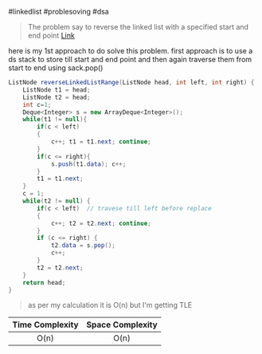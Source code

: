 #linkedlist #problesoving #dsa

>The problem say to reverse the linked list with a specified start and end point [Link](https://leetcode.com/problems/reverse-linked-list-ii/)

here is my 1st approach to do solve this problem.
first approach is to use a ds stack to store till start and end point and then again traverse them from start to end using sack.pop() 
```csharp
ListNode reverseLinkedListRange(ListNode head, int left, int right) {  
    ListNode t1 = head;  
    ListNode t2 = head;  
    int c=1;  
    Deque<Integer> s = new ArrayDeque<Integer>();  
    while(t1 != null){  
        if(c < left)  
        {  
            c++; t1 = t1.next; continue;        
		}  
        if(c <= right){  
            s.push(t1.data); c++;  
        }  
        t1 = t1.next;  
    }  
    c = 1;  
    while(t2 != null) {  
        if(c < left)  // travese till left before replace
        {  
            c++; t2 = t2.next; continue;        
		}  
        if (c <= right) {  
            t2.data = s.pop();  
            c++;  
        }  
        t2 = t2.next;  
    }  
    return head;  
}
```

> as per my calculation it is O(n) but I'm getting TLE

| Time Complexity | Space Complexity |
| :---: | :---: |
| O(n) | O(n) |
